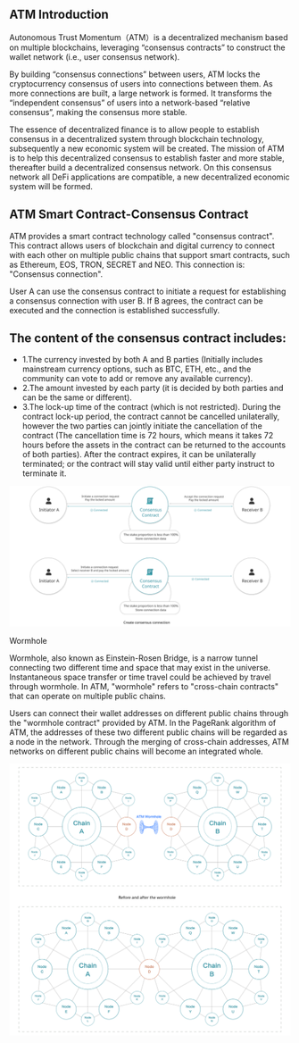 ## ATM Introduction
Autonomous Trust Momentum（ATM）is a decentralized mechanism based on multiple blockchains, leveraging “consensus contracts” to construct the wallet network (i.e., user consensus network).

By building “consensus connections” between users, ATM locks the cryptocurrency consensus of users into connections between them. As more connections are built, a large network is formed. It transforms the “independent consensus” of users into a network-based “relative consensus”, making the consensus more stable.

The essence of decentralized finance is to allow people to establish consensus in a decentralized system through blockchain technology, subsequently a new economic system will be created. The mission of ATM is to help this decentralized consensus to establish faster and more stable, thereafter build a decentralized consensus network. On this consensus network all DeFi applications are compatible, a new decentralized economic system will be formed.




## ATM Smart Contract-Consensus Contract
ATM provides a smart contract technology called "consensus contract". This contract allows users of blockchain and digital currency to connect with each other on multiple public chains that support smart contracts, such as Ethereum, EOS, TRON, SECRET and NEO. This connection is: "Consensus connection".

User A can use the consensus contract to initiate a request for establishing a consensus connection with user B. If B agrees, the contract can be executed and the connection is established successfully.

## The content of the consensus contract includes:
  - 1.The currency invested by both A and B parties (Initially includes mainstream currency options, such as BTC, ETH, etc., and the community can vote to add or remove any available currency).
  - 2.The amount invested by each party (it is decided by both parties and can be the same or different).
  - 3.The lock-up time of the contract (which is not restricted). During the contract lock-up period, the contract cannot be cancelled unilaterally, however the two parties can jointly initiate the cancellation of the contract (The cancellation time is 72 hours, which means it takes 72 hours before the assets in the contract can be returned to the accounts of both parties). After the contract expires, it can be unilaterally terminated; or the contract will stay valid until either party instruct to terminate it. 

<div>
<img src="image/flow1.svg" alt="图片" />
</div>

Wormhole

Wormhole, also known as Einstein-Rosen Bridge, is a narrow tunnel connecting two different time and space that may exist in the universe.  Instantaneous space transfer or time travel could be achieved by travel through wormhole. In ATM, "wormhole" refers to "cross-chain contracts" that can operate on multiple public chains.

Users can connect their wallet addresses on different public chains through the "wormhole contract" provided by ATM. In the PageRank algorithm of ATM, the addresses of these two different public chains will be regarded as a node in the network. Through the merging of cross-chain addresses, ATM networks on different public chains will become an integrated whole.

<div>
<img src="image/flow2.svg" alt="图片" />
</div>
